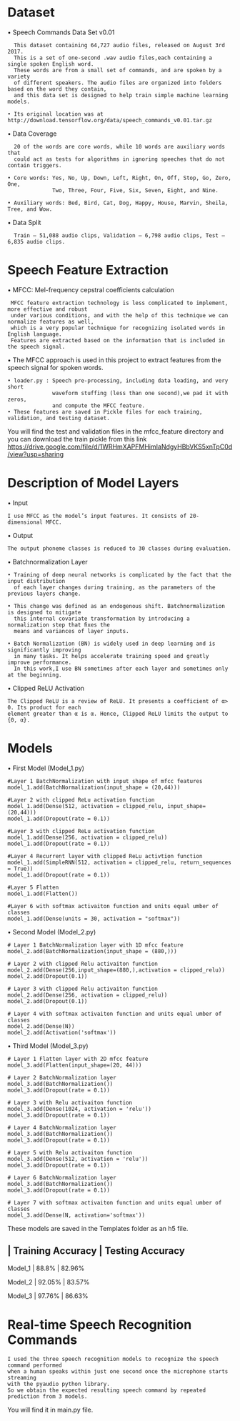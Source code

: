 # Dataset
   • Speech Commands Data Set v0.01
      
      This dataset containing 64,727 audio files, released on August 3rd 2017. 
      This is a set of one-second .wav audio files,each containing a single spoken English word.
      These words are from a small set of commands, and are spoken by a variety 
      of different speakers. The audio files are organized into folders based on the word they contain, 
      and this data set is designed to help train simple machine learning models.

    • Its original location was at http://download.tensorflow.org/data/speech_commands_v0.01.tar.gz

   • Data Coverage
      
      20 of the words are core words, while 10 words are auxiliary words that
      could act as tests for algorithms in ignoring speeches that do not contain triggers. 
      
    • Core words: Yes, No, Up, Down, Left, Right, On, Off, Stop, Go, Zero, One,
                  Two, Three, Four, Five, Six, Seven, Eight, and Nine.
      
    • Auxiliary words: Bed, Bird, Cat, Dog, Happy, House, Marvin, Sheila, Tree, and Wow.


   • Data Split
      
      Train – 51,088 audio clips, Validation – 6,798 audio clips, Test – 6,835 audio clips.

# Speech Feature Extraction
   • MFCC: Mel-frequency cepstral coefficients calculation
   
     MFCC feature extraction technology is less complicated to implement, more effective and robust
     under various conditions, and with the help of this technique we can normalize features as well,
     which is a very popular technique for recognizing isolated words in English language.
     Features are extracted based on the information that is included in the speech signal.
     
   • The MFCC approach is used in this project to extract features from the speech signal for spoken words.

      
    • loader.py : Speech pre-processing, including data loading, and very short 
                  waveform stuffing (less than one second),we pad it with zeros,
                  and compute the MFCC feature.
    • These features are saved in Pickle files for each training, validation, and testing dataset.
   You will find the test and validation files in the mfcc_feature directory and you can download
   the train pickle from this link https://drive.google.com/file/d/1WRHmXAPFMHimIaNdgyHBbVKS5xnTpC0d/view?usp=sharing
   
# Description of Model Layers
• Input

    I use MFCC as the model’s input features. It consists of 20-dimensional MFCC.
• Output

    The output phoneme classes is reduced to 30 classes during evaluation.

• Batchnormalization Layer

    • Training of deep neural networks is complicated by the fact that the input distribution
      of each layer changes during training, as the parameters of the previous layers change. 
    
    • This change was defined as an endogenous shift. Batchnormalization is designed to mitigate
      this internal covariate transformation by introducing a normalization step that ﬁxes the
      means and variances of layer inputs.
    
    • Batch Normalization (BN) is widely used in deep learning and is significantly improving
      in many tasks. It helps accelerate training speed and greatly improve performance.
      In this work,I use BN sometimes after each layer and sometimes only at the beginning.
      
 • Clipped ReLU Activation
 
    The Clipped ReLU is a review of ReLU. It presents a coefficient of α> 0. Its product for each
    element greater than α is α. Hence, Clipped ReLU limits the output to {0, α}.

# Models
• First Model (Model_1.py)
    
    #Layer 1 BatchNormalization with input shape of mfcc features
    model_1.add(BatchNormalization(input_shape = (20,44)))
    
    #Layer 2 with clipped ReLu activation function
    model_1.add(Dense(512, activation = clipped_relu, input_shape=(20,44)))
    model_1.add(Dropout(rate = 0.1))
    
    #Layer 3 with clipped ReLu activation function
    model_1.add(Dense(256, activation = clipped_relu))
    model_1.add(Dropout(rate = 0.1))
    
    #Layer 4 Recurrent layer with clipped ReLu activtion function
    model_1.add(SimpleRNN(512, activation = clipped_relu, return_sequences = True))
    model_1.add(Dropout(rate = 0.1))
    
    #Layer 5 Flatten
    model_1.add(Flatten())
    
    #Layer 6 with softmax activaiton function and units equal umber of classes
    model_1.add(Dense(units = 30, activation = "softmax"))
    
• Second Model (Model_2.py)
    
    # Layer 1 BatchNormalization layer with 1D mfcc feature
    model_2.add(BatchNormalization(input_shape = (880,)))
    
    # Layer 2 with clipped Relu activaiton function
    model_2.add(Dense(256,input_shape=(880,),activation = clipped_relu)) 
    model_2.add(Dropout(0.1)) 
    
    # Layer 3 with clipped Relu activaiton function
    model_2.add(Dense(256, activation = clipped_relu)) 
    model_2.add(Dropout(0.1)) 
    
    # Layer 4 with softmax activaiton function and units equal umber of classes
    model_2.add(Dense(N)) 
    model_2.add(Activation('softmax')) 

• Third Model (Model_3.py)
    
    # Layer 1 Flatten layer with 2D mfcc feature
    model_3.add(Flatten(input_shape=(20, 44)))
    
    # Layer 2 BatchNormalization layer
    model_3.add(BatchNormalization())
    model_3.add(Dropout(rate = 0.1))
    
    # Layer 3 with Relu activaiton function
    model_3.add(Dense(1024, activation = 'relu'))
    model_3.add(Dropout(rate = 0.1))
    
    # Layer 4 BatchNormalization layer
    model_3.add(BatchNormalization())
    model_3.add(Dropout(rate = 0.1))
    
    # Layer 5 with Relu activaiton function
    model_3.add(Dense(512, activation = 'relu'))
    model_3.add(Dropout(rate = 0.1))
    
    # Layer 6 BatchNormalization layer
    model_3.add(BatchNormalization())
    model_3.add(Dropout(rate = 0.1))
    
    # Layer 7 with softmax activaiton function and units equal umber of classes
    model_3.add(Dense(N, activation='softmax'))
These models are saved in the Templates folder as an h5 file.
 
   |  Training Accuracy | Testing Accuracy 
   ------------------------------------------------------------
   Model_1 | 88.8%   | 82.96%

   Model_2   | 92.05% |  83.57%
            
   Model_3   | 97.76%  |   86.63%

# Real-time Speech Recognition Commands

    I used the three speech recognition models to recognize the speech command performed 
    when a human speaks within just one second once the microphone starts streaming 
    with the pyaudio python library.
    So we obtain the expected resulting speech command by repeated prediction from 3 models.
You will find it in main.py file.




